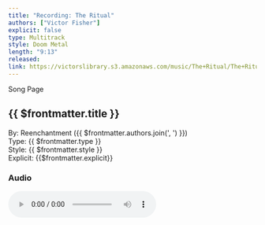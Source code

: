 ```yaml
---
title: "Recording: The Ritual"
authors: ["Victor Fisher"]
explicit: false
type: Multitrack
style: Doom Metal
length: "9:13"
released:
link: https://victorslibrary.s3.amazonaws.com/music/The+Ritual/The+Ritual.mp3
---
```


<g-link to="/song/the-ritual">Song Page</g-link>

## {{ $frontmatter.title }}

By: <g-link to="/band/reenchantment">Reenchantment</g-link> ({{ $frontmatter.authors.join(', ') }})  
Type: {{ $frontmatter.type }}  
Style: {{ $frontmatter.style }}  
Explicit: {{$frontmatter.explicit}}

### Audio

<audio controls controlsList="nodownload">
  <source :src="$frontmatter.link" type="audio/mpeg">
Your browser does not support the audio element.
</audio>
